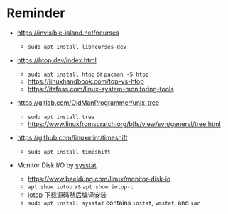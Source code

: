 # Reminder

- https://invisible-island.net/ncurses
  * `sudo apt install libncurses-dev`

- https://htop.dev/index.html
  * `sudo apt install htop` or `pacman -S htop`
  * https://linuxhandbook.com/top-vs-htop
  * https://itsfoss.com/linux-system-monitoring-tools

- https://gitlab.com/OldManProgrammer/unix-tree
  * `sudo apt install tree`
  * https://www.linuxfromscratch.org/blfs/view/svn/general/tree.html

- https://github.com/linuxmint/timeshift
  * `sudo apt install timeshift`

- Monitor Disk I/O by [sysstat](https://sysstat.github.io)
  * https://www.baeldung.com/linux/monitor-disk-io
  * `apt show iotop` vs `apt show iotop-c`
  * [iotop](https://github.com/Tomas-M/iotop) 下载源码然后编译安装
  * `sudo apt install sysstat` contains `iostat`, `vmstat`, and `sar`
